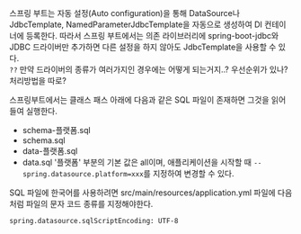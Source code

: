 스프링 부트는 자동 설정(Auto configuration)을 통해 DataSource나 JdbcTemplate, NamedParameterJdbcTemplate을 자동으로 생성하여 DI 컨테이너에 등록한다. 따라서 스프링 부트에서는 의존 라이브러리에 spring-boot-jdbc와 JDBC 드라이버만 추가하면 다른 설정을 하지 않아도 JdbcTemplate을 사용할 수 있다.    
`??` 만약 드라이버의 종류가 여러가지인 경우에는 어떻게 되는거지..? 우선순위가 있나? 처리방법을 따로?  
  
스프링부트에서는 클래스 패스 아래에 다음과 같은 SQL 파일이 존재하면 그것을 읽어들여 실행한다.
- schema-플랫폼.sql
- schema.sql
- data-플랫폼.sql
- data.sql
'플랫폼' 부분의 기본 값은 all이며, 애플리케이션을 시작할 때 `--spring.datasource.platform=xxx`를 지정하여 변경할 수 있다.  
  
SQL 파일에 한국어를 사용하려면 src/main/resources/application.yml 파일에 다음처럼 파일의 문자 코드 종류를 지정해야한다.
```
spring.datasource.sqlScriptEncoding: UTF-8
```
  
